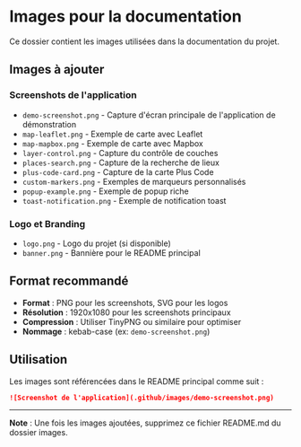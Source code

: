 # Images pour la documentation

Ce dossier contient les images utilisées dans la documentation du projet.

## Images à ajouter

### Screenshots de l'application

- `demo-screenshot.png` - Capture d'écran principale de l'application de démonstration
- `map-leaflet.png` - Exemple de carte avec Leaflet
- `map-mapbox.png` - Exemple de carte avec Mapbox
- `layer-control.png` - Capture du contrôle de couches
- `places-search.png` - Capture de la recherche de lieux
- `plus-code-card.png` - Capture de la carte Plus Code
- `custom-markers.png` - Exemples de marqueurs personnalisés
- `popup-example.png` - Exemple de popup riche
- `toast-notification.png` - Exemple de notification toast

### Logo et Branding

- `logo.png` - Logo du projet (si disponible)
- `banner.png` - Bannière pour le README principal

## Format recommandé

- **Format** : PNG pour les screenshots, SVG pour les logos
- **Résolution** : 1920x1080 pour les screenshots principaux
- **Compression** : Utiliser TinyPNG ou similaire pour optimiser
- **Nommage** : kebab-case (ex: `demo-screenshot.png`)

## Utilisation

Les images sont référencées dans le README principal comme suit :

```markdown
![Screenshot de l'application](.github/images/demo-screenshot.png)
```

---

**Note** : Une fois les images ajoutées, supprimez ce fichier README.md du dossier images.
